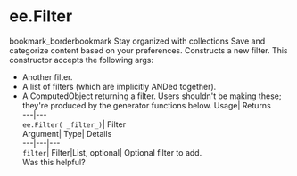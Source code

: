  
#  ee.Filter
bookmark_borderbookmark Stay organized with collections  Save and categorize content based on your preferences.
Constructs a new filter. This constructor accepts the following args: 
- Another filter.
- A list of filters (which are implicitly ANDed together).
- A ComputedObject returning a filter. Users shouldn't be making these; they're produced by the generator functions below.
Usage| Returns  
---|---  
`ee.Filter( _filter_)`| Filter  
Argument| Type| Details  
---|---|---  
`filter`| Filter|List, optional| Optional filter to add.  
Was this helpful?
